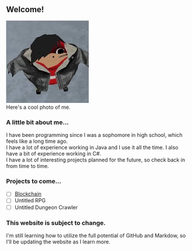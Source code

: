 ## Welcome!

![Image of Jimbo](jimbo.jpg)<br>
Here's a cool photo of me.<br>

### A little bit about me...

I have been programming since I was a sophomore in high school, which feels like a long time ago.<br>
I have a lot of experience working in Java and I use it all the time. I also have a bit of experience working in C#.<br>
I have a lot of interesting projects planned for the future, so check back in from time to time.

### Projects to come...

- [ ] [Blockchain](https://github.com/jimbo23000/Blockchain)
- [ ] Untitled RPG
- [ ] Untitled Dungeon Crawler

### This website is subject to change.

I'm still learning how to utilize the full potential of GitHub and Markdow, so I'll be updating the website as I learn more.
